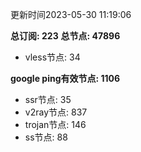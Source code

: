 更新时间2023-05-30 11:19:06

**总订阅: 223**
**总节点: 47896**
- vless节点: 34

**google ping有效节点: 1106**
- ssr节点: 35
- v2ray节点: 837
- trojan节点: 146
- ss节点: 88
